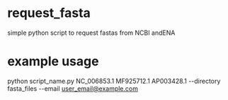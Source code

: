 # request_fasta
simple python script to request fastas from NCBI andENA
# example usage
python script_name.py NC_006853.1 MF925712.1 AP003428.1 --directory fasta_files --email user_email@example.com
